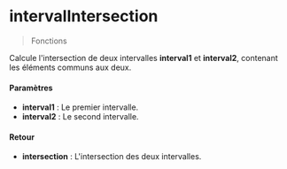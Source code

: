 # intervalIntersection
> Fonctions

Calcule l'intersection de deux intervalles **interval1** et **interval2**, contenant les éléments communs aux deux.

#### Paramètres

- **interval1** : Le premier intervalle.
- **interval2** : Le second intervalle.

#### Retour

- **intersection** : L'intersection des deux intervalles. 


